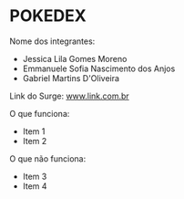 # POKEDEX

Nome dos integrantes: 
- Jessica Lila Gomes Moreno
- Emmanuele Sofia Nascimento dos Anjos
- Gabriel Martins D'Oliveira

Link do Surge: www.link.com.br

O que funciona:
- Item 1
- Item 2

O que não funciona: 
- Item 3
- Item 4
